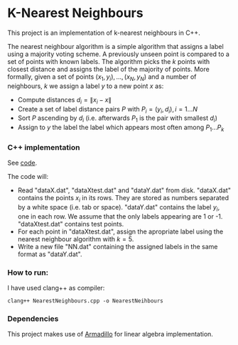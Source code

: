 # K-Nearest Neighbours

This project is an implementation of k-nearest neighbours in C++.

The nearest neighbour algorithm is a simple algorithm that assigns a label using a majority voting scheme. A previously unseen point is compared to a set of points with known labels. The algorithm picks the $k$ points with closest distance and assigns the label of the majority of points. More formally, given a set of points ${(x_1, y_i), \dots, (x_N, y_N)}$ and a number of neighbours, $k$ we assign a label $y$ to a new point $x$ as:

* Compute distances $d_i = \lVert x_i - x \rVert$
* Create a set of label distance pairs $P$ with $P_i = (y_i, d_i), i = 1 \dots N$
* Sort $P$ ascending by $d_i$ (i.e. afterwards $P_1$ is the pair with smallest $d_i$)
* Assign to $y$ the label the label which appears most often among $P_1 \dots P_k$

### C++ implementation

See [code](NearestNeighbours.cpp).

The code will:

* Read "dataX.dat", "dataXtest.dat" and "dataY.dat" from disk. "dataX.dat" contains the points $x_i$ in its rows. They are stored as numbers separated by a white space (i.e. tab or space). "dataY.dat" contains the label $y_i$, one in each row. We assume that the only labels appearing are 1 or -1. "dataXtest.dat" contains test points. 
* For each point in "dataXtest.dat", assign the apropriate label using the nearest neighbour algorithm with $k = 5$. 
* Write a new file "NN.dat" containing the assigned labels in the same format as "dataY.dat".



### How to run:

I have used clang++ as compiler:

  `clang++ NearestNeighbours.cpp -o NearestNeihbours`

### Dependencies

This project makes use of [Armadillo](https://arma.sourceforge.net/) for linear algebra implementation.


